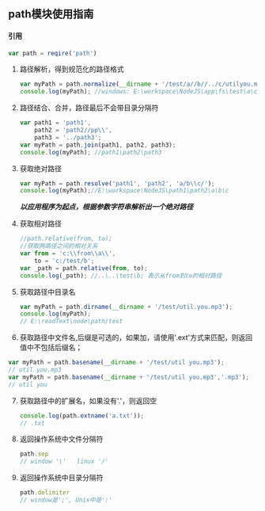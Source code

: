 ## path模块使用指南

#### 引用

```javascript
var path = reqire('path')
```

1. 路径解析，得到规范化的路径格式

   ```javascript
   var myPath = path.normalize(__dirname + '/test/a//b//../c/utilyou.mp3');
   console.log(myPath); //windows: E:\workspace\NodeJS\app\fs\test\a\c\utilyou.mp3
   ```

2. 路径结合、合并，路径最后不会带目录分隔符

   ```javascript
   var path1 = 'path1',
       path2 = 'path2//pp\\',
       path3 = '../path3';
   var myPath = path.join(path1, path2, path3);
   console.log(myPath); //path1\path2\path3
   ```

3. 获取绝对路径

   ```javascript
   var myPath = path.resolve('path1', 'path2', 'a/b\\c/');
   console.log(myPath);//E:\workspace\NodeJS\path1\path2\a\b\c
   ```

   ***以应用程序为起点，根据参数字符串解析出一个绝对路径***

4. 获取相对路径

   ```javascript
   //path.relative(from, to);
   //获取两路径之间的相对关系
   var from = 'c:\\from\\a\\',
       to = 'c:/test/b';
   var _path = path.relative(from, to);
   console.log(_path); //..\..\test\b; 表示从from到to的相对路径
   ```

5. 获取路径中目录名

   ```javascript
   var myPath = path.dirname(__dirname + '/test/util.you.mp3');
   console.log(myPath);
   // E:\readText\node\path/test
   ```

6.  获取路径中文件名,后缀是可选的，如果加，请使用'.ext'方式来匹配，则返回值中不包括后缀名；

   ```javascript
   var myPath = path.basename(__dirname + '/test/util you.mp3');
   // util you.mp3
   var myPath = path.basename(__dirname + '/test/util you.mp3','.mp3');
   // util you
   ```

7. 获取路径中的扩展名，如果没有'.'，则返回空

   ```javascript
   console.log(path.extname('a.txt'));
   // .txt
   ```

8. 返回操作系统中文件分隔符

   ```javascript
   path.sep
   // window '\'   linux '/'
   ```

9. 返回操作系统中目录分隔符

   ```javascript
   path.delimiter
   // window是';', Unix中是':'
   ```

   

